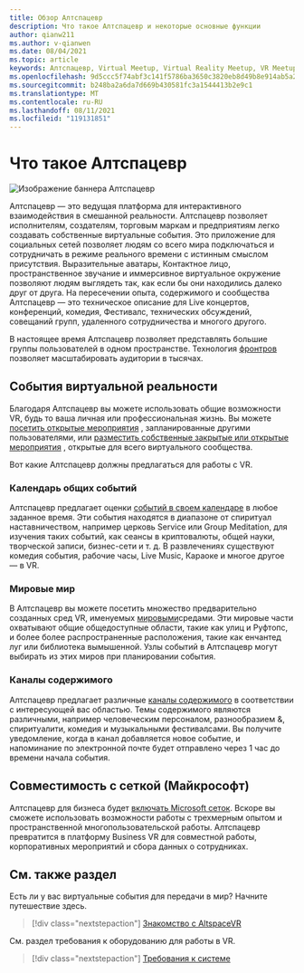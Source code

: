 ```yaml
---
title: Обзор Алтспацевр
description: Что такое Алтспацевр и некоторые основные функции
author: qianw211
ms.author: v-qianwen
ms.date: 08/04/2021
ms.topic: article
keywords: Алтспацевр, Virtual Meetup, Virtual Reality Meetup, VR Meetup, платформы виртуальных реальных сетей, платформа VR, впечатляющие виртуальные события, впечатляющие события VR, события виртуальной реальности, события VR, сборка VR-здания, иммерсивное состояние VR, социальные среды, платформа социальных сетей, размещение событий VR, социальная виртуальная реальность, размещение событий виртуальной среды
ms.openlocfilehash: 9d5ccc5f74abf3c141f5786ba3650c3820eb8d49b8e914ab5a2a07828391ba04
ms.sourcegitcommit: b248ba2a6da7d669b430581fc3a1544413b2e9c1
ms.translationtype: MT
ms.contentlocale: ru-RU
ms.lasthandoff: 08/11/2021
ms.locfileid: "119131851"
---
```

# <a name="what-is-altspacevr"></a>Что такое Алтспацевр

![Изображение баннера Алтспацевр](images/vr-interactions.png)

Алтспацевр — это ведущая платформа для интерактивного взаимодействия в смешанной реальности. Алтспацевр позволяет исполнителям, создателям, торговым маркам и предприятиям легко создавать собственные виртуальные события. Это приложение для социальных сетей позволяет людям со всего мира подключаться и сотрудничать в режиме реального времени с истинным смыслом присутствия. Выразительные аватары, Контактное лицо, пространственное звучание и иммерсивное виртуальное окружение позволяют людям выглядеть так, как если бы они находились далеко друг от друга. На пересечении опыта, содержимого и сообщества Алтспацевр — это техническое описание для Live концертов, конференций, комедия, Фестивалс, технических обсуждений, совещаний групп, удаленного сотрудничества и многого другого.  

В настоящее время Алтспацевр позволяет представлять большие группы пользователей в одном пространстве.  Технология [фронтров](faqs/scaling-audiences.md) позволяет масштабировать аудитории в тысячах.

## <a name="virtual-reality-events"></a>События виртуальной реальности

Благодаря Алтспацевр вы можете использовать общие возможности VR, будь то ваша личная или профессиональная жизнь. Вы можете [посетить открытые мероприятия](community/exploring-title-screen.md#destinations) , запланированные другими пользователями, или [разместить собственные закрытые или открытые мероприятия](tutorials/creating-an-event.md) , открытые для всего виртуального сообщества.

Вот какие Алтспацевр должны предлагаться для работы с VR.

### <a name="public-events-calendar"></a>Календарь общих событий

Алтспацевр предлагает оценки [событий в своем календаре](https://account.altvr.com/events/main) в любое заданное время. Эти события находятся в диапазоне от спиритуал наставничеством, например церковь Service или Group Meditation, для изучения таких событий, как сеансы в криптовалюты, общей науки, творческой записи, бизнес-сети и т. д. В развлечениях существуют комедия события, рабочие часы, Live Music, Караоке и многое другое — в VR.

### <a name="vr-worlds"></a>Мировые мир

В Алтспацевр вы можете посетить множество предварительно созданных сред VR, именуемых [мировыми](community/exploring-title-screen.md#other-functions)средами. Эти мировые части охватывают общие общедоступные области, такие как улиц и Руфтопс, и более более распространенные расположения, такие как енчантед луг или библиотека вымышенной. Узлы событий в Алтспацевр могут выбирать из этих миров при планировании события.

### <a name="content-channels"></a>Каналы содержимого

Алтспацевр предлагает различные [каналы содержимого](https://account.altvr.com/channels/popular) в соответствии с интересующей вас областью. Темы содержимого являются различными, например человеческим персоналом, разнообразием &, спиритуалити, комедия и музыкальными фестивалсами.  Вы получите уведомление, когда в канал добавляется новое событие, и напоминание по электронной почте будет отправлено через 1 час до времени начала события.

## <a name="microsoft-mesh-compatibility"></a>Совместимость с сеткой (Майкрософт)

Алтспацевр для бизнеса будет [включать Microsoft сеток](/mesh/). Вскоре вы сможете использовать возможности работы с трехмерным опытом и пространственной многопользовательской работы. Алтспацевр превратится в платформу Business VR для совместной работы, корпоративных мероприятий и сбора данных о сотрудниках.

## <a name="see-also"></a>См. также раздел

Есть ли у вас виртуальные события для передачи в мир? Начните путешествие здесь.
> [!div class="nextstepaction"]
> [Знакомство с AltspaceVR](journey.md)

См. раздел требования к оборудованию для работы в VR.
> [!div class="nextstepaction"]
> [Требования к системе](getting-started/system-requirements.md)
